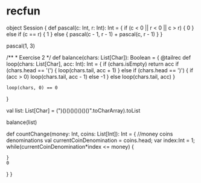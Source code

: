 # recfun

object Session {
  def pascal(c: Int, r: Int): Int = {
    if (c < 0 || r < 0 || c > r) {
      0
    } else if (c == r) {
      1
    } else {
      pascal(c - 1, r - 1) + pascal(c, r - 1)
    }
  }

  pascal(1, 3)

  /**
    * Exercise 2
    */
  def balance(chars: List[Char]): Boolean = {
    @tailrec
    def loop(chars: List[Char], acc: Int): Int = {
      if (chars.isEmpty) return acc
      if (chars.head == '(') {
        loop(chars.tail, acc + 1)
      } else if (chars.head == ')') {
        if (acc > 0)
          loop(chars.tail, acc - 1)
        else
          -1
      } else
        loop(chars.tail, acc)
    }

    loop(chars, 0) == 0
  }

  val list: List[Char] = (")()()()()()()()".toCharArray).toList

  balance(list)

  def countChange(money: Int, coins: List[Int]): Int = {
    //money coins denominations
    val currentCoinDenomination = coins.head;
    var index:Int = 1;
    while(currentCoinDenomination*index <= money) {

    }
    0
  }
}
